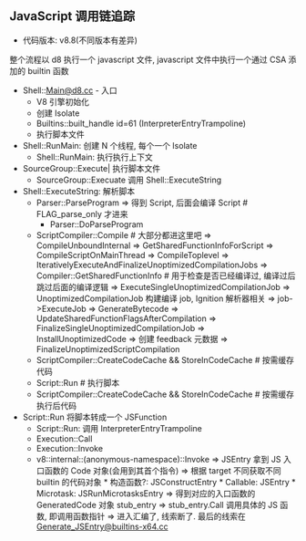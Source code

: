 ## JavaScript 调用链追踪
* 代码版本: v8.8(不同版本有差异)

整个流程以 d8 执行一个 javascript 文件, javascript 文件中执行一个通过 CSA 添加的 builtin 函数

* Shell::Main@d8.cc - 入口
    * V8 引擎初始化
    * 创建 Isolate
    * Builtins::built_handle id=61 (InterpreterEntryTrampoline)
    * 执行脚本文件
* Shell::RunMain: 创建 N 个线程, 每个一个 Isolate
    * Shell::RunMain: 执行执行上下文
* SourceGroup::Execute| 执行脚本文件
    * SourceGroup::Execuate 调用 Shell::ExecuteString
* Shell::ExecuteString: 解析脚本
    * Parser::ParseProgram => 得到 Script, 后面会编译 Script  # FLAG_parse_only 才进来
        * Parser::DoParseProgram
    * ScriptCompiler::Compile # 大部分都进这里吧
      => CompileUnboundInternal
        => GetSharedFunctionInfoForScript
          => CompileScriptOnMainThread
            => CompileToplevel
              => IterativelyExecuteAndFinalizeUnoptimizedCompilationJobs
                => Compiler::GetSharedFunctionInfo # 用于检查是否已经编译过, 编译过后跳过后面的编译逻辑
                => ExecuteSingleUnoptimizedCompilationJob
                  => UnoptimizedCompilationJob 构建编译 job, Ignition 解析器相关
                  => job->ExecuteJob
                    => GenerateBytecode
                => UpdateSharedFunctionFlagsAfterCompilation
                => FinalizeSingleUnoptimizedCompilationJob
                  => InstallUnoptimizedCode
                    => 创建 feedback 元数据
              => FinalizeUnoptimizedScriptCompilation
    * ScriptCompiler::CreateCodeCache && StoreInCodeCache # 按需缓存代码
    * Script::Run # 执行脚本
    * ScriptCompiler::CreateCodeCache && StoreInCodeCache # 按需缓存执行后代码
* Script::Run 将脚本转成一个 JSFunction
    * Script::Run: 调用 InterpreterEntryTrampoline
    * Execution::Call
    * Execution::Invoke
    * v8::internal::(anonymous-namespace)::Invoke
      => JSEntry 拿到 JS 入口函数的 Code 对象(会用到其首个指令)
        => 根据 target 不同获取不同 builtin 的代码对象
          * 构造函数?: JSConstructEntry
          * Callable: JSEntry
          * Microtask: JSRunMicrotasksEntry
      => 得到对应的入口函数的 GeneratedCode 对象 stub_entry
        => stub_entry.Call 调用具体的 JS 函数, 即调用函数指针
        => 进入汇编了, 线索断了. 最后的线索在 Generate_JSEntry@builtins-x64.cc

